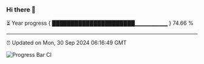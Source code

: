 ### Hi there 👋

⏳ Year progress { ██████████████████████▁▁▁▁▁▁▁▁ } 74.66 %

---

⏰ Updated on Mon, 30 Sep 2024 06:16:49 GMT

![Progress Bar CI](https://github.com/code-lakshay/GitHub-Actions-Demo/workflows/Progress%20Bar%20CI/badge.svg)
